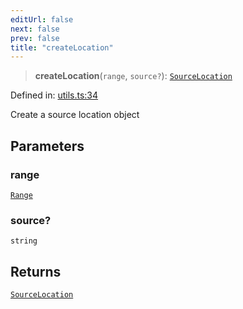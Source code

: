 ```yaml
---
editUrl: false
next: false
prev: false
title: "createLocation"
---
```


> **createLocation**(`range`, `source?`): [`SourceLocation`](/api/ast/interfaces/sourcelocation/)

Defined in: [utils.ts:34](https://github.com/rcs-agents/rcs-lang/blob/44f56387ee45f73805b6a88a5582e17ead444456/packages/ast/src/utils.ts#L34)

Create a source location object

## Parameters

### range

[`Range`](/api/ast/interfaces/range/)

### source?

`string`

## Returns

[`SourceLocation`](/api/ast/interfaces/sourcelocation/)
